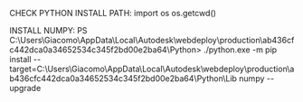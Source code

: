 CHECK PYTHON INSTALL PATH:
import os
os.getcwd()

INSTALL NUMPY:
PS C:\Users\Giacomo\AppData\Local\Autodesk\webdeploy\production\ab436cfc442dca0a34652534c345f2bd00e2ba64\Python> ./python.exe -m pip install --target=C:\Users\Giacomo\AppData\Local\Autodesk\webdeploy\production\ab436cfc442dca0a34652534c345f2bd00e2ba64\Python\Lib numpy --upgrade